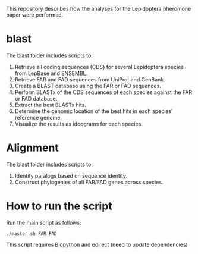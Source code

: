 This repository describes how the analyses for the Lepidoptera pheromone paper were performed. 

# blast

The blast folder includes scripts to:

1) Retrieve all coding sequences (CDS) for several Lepidoptera species from LepBase and ENSEMBL.
2) Retrieve FAR and FAD sequences from UniProt and GenBank.
3) Create a BLAST database using the FAR or FAD sequences.
4) Perform BLASTx of the CDS sequences of each species against the FAR or FAD database.
5) Extract the best BLASTx hits.
6) Determine the genomic location of the best hits in each species' reference genome.
7) Visualize the results as ideograms for each species.

# Alignment

The blast folder includes scripts to:

1) Identify paralogs based on sequence identity. 
2) Construct phylogenies of all FAR/FAD genes across species.

# How to run the script

Run the main script as follows:
```
./master.sh FAR FAD 
```

This script requires [Biopython](http://biopython.org/) and [edirect](https://www.ncbi.nlm.nih.gov/books/NBK179288/) (need to update dependencies)
